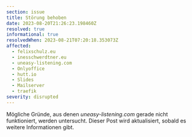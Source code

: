 ```yaml
---
section: issue
title: Störung behoben
date: 2023-08-20T21:26:23.198460Z
resolved: true
informational: true
resolvedWhen: 2023-08-21T07:20:18.353073Z
affected:
  - felixschulz.eu
  - inesschwerdtner.eu
  - uneasy-listening.com
  - Onlyoffice
  - hutt.io
  - Slides
  - Mailserver
  - traefik
severity: disrupted
---
```

Mögliche Gründe, aus denen *uneasy-listening.com* gerade nicht funktioniert, werden untersucht. Dieser Post wird aktualisiert, sobald es weitere Informationen gibt.

        
